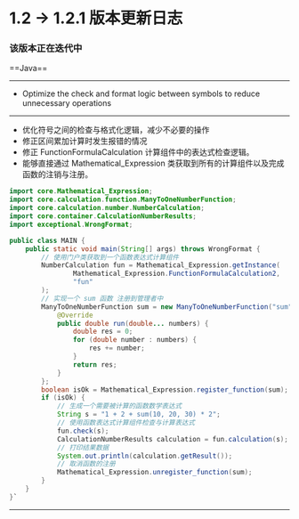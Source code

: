 # 1.2 -> 1.2.1 版本更新日志

### 该版本正在迭代中

==Java==
<hr>

* Optimize the check and format logic between symbols to reduce unnecessary operations

<hr>

* 优化符号之间的检查与格式化逻辑，减少不必要的操作
* 修正区间累加计算时发生报错的情况
* 修正 FunctionFormulaCalculation 计算组件中的表达式检查逻辑。
* 能够直接通过 Mathematical_Expression 类获取到所有的计算组件以及完成函数的注销与注册。
```java
import core.Mathematical_Expression;
import core.calculation.function.ManyToOneNumberFunction;
import core.calculation.number.NumberCalculation;
import core.container.CalculationNumberResults;
import exceptional.WrongFormat;

public class MAIN {
    public static void main(String[] args) throws WrongFormat {
        // 使用门户类获取到一个函数表达式计算组件
        NumberCalculation fun = Mathematical_Expression.getInstance(
                Mathematical_Expression.FunctionFormulaCalculation2,
                "fun"
        );
        // 实现一个 sum 函数 注册到管理者中
        ManyToOneNumberFunction sum = new ManyToOneNumberFunction("sum") {
            @Override
            public double run(double... numbers) {
                double res = 0;
                for (double number : numbers) {
                    res += number;
                }
                return res;
            }
        };
        boolean isOk = Mathematical_Expression.register_function(sum);
        if (isOk) {
            // 生成一个需要被计算的函数数学表达式
            String s = "1 + 2 + sum(10, 20, 30) * 2";
            // 使用函数表达式计算组件检查与计算表达式
            fun.check(s);
            CalculationNumberResults calculation = fun.calculation(s);
            // 打印结果数据
            System.out.println(calculation.getResult());
            // 取消函数的注册
            Mathematical_Expression.unregister_function(sum);
        }
    }
}`
```
<hr>